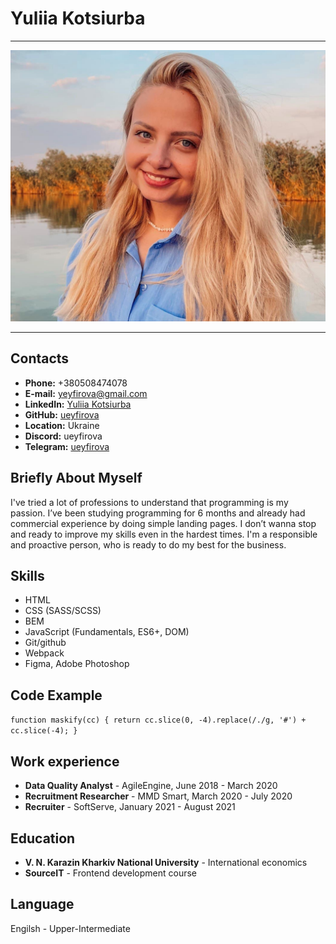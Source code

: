 # Yuliia Kotsiurba

******

![Yuliia photo](img/photo.jpg)

******
## Contacts 

* __Phone:__ +380508474078
* __E-mail:__ yeyfirova@gmail.com
* __LinkedIn:__ [Yuliia Kotsiurba](https://www.linkedin.com/in/yuliia-kotsiurba-bb28a0156/)
* __GitHub:__ [ueyfirova](https://github.com/ueyfirova)
* __Location:__ Ukraine
* __Discord:__ ueyfirova
* __Telegram:__ [ueyfirova](https://t.me/ueyfirova)

## Briefly About Myself

I've tried a lot of professions to understand that programming is my passion. I’ve been studying programming for 6 months and already had commercial experience by doing simple landing pages. I don’t wanna stop and ready to improve my skills even in the hardest times. I'm a responsible and proactive person, who is ready to do my best for the business.

## Skills 

* HTML
* CSS (SASS/SCSS)
* BEM
* JavaScript (Fundamentals, ES6+, DOM)
* Git/github
* Webpack
* Figma, Adobe Photoshop

## Code Example

`function maskify(cc) {
  return cc.slice(0, -4).replace(/./g, '#') + cc.slice(-4);
}`

## Work experience

* __Data Quality Analyst__ - AgileEngine, June 2018 - March 2020
* __Recruitment Researcher__ - MMD Smart, March 2020 - July 2020
* __Recruiter__ - SoftServe, January 2021 - August 2021

## Education

* __V. N. Karazin Kharkiv National University__ - International economics
* __SourceIT__ - Frontend development course

## Language

Engilsh - Upper-Intermediate






